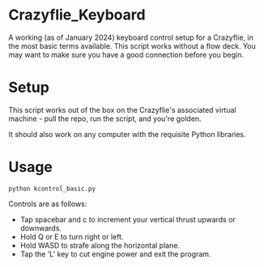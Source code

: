 # Crazyflie_Keyboard
A working (as of January 2024) keyboard control setup for a Crazyflie, in the most basic terms available. This script works without a flow deck. You may want to make sure you have a good connection before you begin.

# Setup

This script works out of the box on the Crazyflie's associated virtual machine - pull the repo, run the script, and you're golden. 

It should also work on any computer with the requisite Python libraries.

# Usage

```
python kcontrol_basic.py
```

Controls are as follows:

 - Tap spacebar and c to increment your vertical thrust upwards or downwards.
 - Hold Q or E to turn right or left.
 - Hold WASD to strafe along the horizontal plane.
 - Tap the 'L' key to cut engine power and exit the program.


